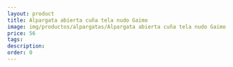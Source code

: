 ```yaml
---
layout: product
title: Alpargata abierta cuña tela nudo Gaimo 
image: img/productos/alpargatas/Alpargata abierta cuña tela nudo Gaimo =56.webp
price: 56
tags: 
description: 
order: 0
---
```


